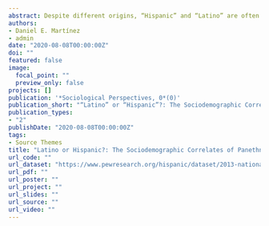 ```yaml
---
abstract: Despite different origins, “Hispanic” and “Latino” are often used interchangeably to describe people with Latin American ancestry in the United States. Nevertheless, research consistently finds around half of US Latinos/Hispanics prefer one term over the other. What factors explain these differences and account for no preference at all? Drawing on the 2013 National Survey of Latinos, we find college graduates, non-Mexicans, and first- and second-generation immigrants, and respondents in the western United States have higher relative odds of preferring “Latino” over “Hispanic.” Those who identify racially as “Hispanic/Latino” also opt for “Latino,” suggesting it is associated with racialization in the US context. Conversely, gender, citizenship status, language use, and political affiliation do not explain specific panethnic label preference.. We employ several theoretical approaches to provide insight on these findings, including (neo)colonization and internal colonialism, assimilation and racialization, and consciousness-raising. 
authors:
- Daniel E. Martínez
- admin
date: "2020-08-08T00:00:00Z"
doi: ""
featured: false
image:
  focal_point: ""
  preview_only: false
projects: []
publication: '*Sociological Perspectives, 0*(0)'
publication_short: "“Latino” or “Hispanic”?: The Sociodemographic Correlates of Panethnic Label Preferences among US Latinos/Hispanics"
publication_types:
- "2"
publishDate: "2020-08-08T00:00:00Z"
tags:
- Source Themes
title: "Latino or Hispanic?: The Sociodemographic Correlates of Panethnic Label Preferences among US Latinos/Hispanics"
url_code: ""
url_dataset: "https://www.pewresearch.org/hispanic/dataset/2013-national-survey-of-latinos/"
url_pdf: ""
url_poster: ""
url_project: ""
url_slides: ""
url_source: ""
url_video: ""
---
```


